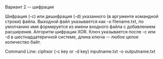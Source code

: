 Вариант 2 -- шифрация

Шифрация (-c) или дешифрация (-d) указанного (в аргументе командной строки) файла. Выходной файл указывается как -o filename.txt, по умолчанию имя формируется из имени входного файла с добавлением расширения.
Алгоритм шифрации XOR. Ключ указывается после -c или -d в шестнадцатеричной системе, длина ключа -- любое целое количество байт.

Command Line: ciphxor (-c key or -d key) inputname.txt -o outputname.txt
